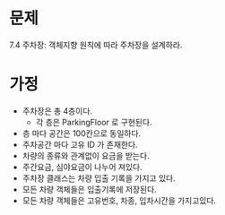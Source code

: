 # 문제

7.4 주차장: 객체지향 원칙에 따라 주차장을 설계하라.

# 가정
- 주차장은 총 4층이다.
    - 각 층은 ParkingFloor 로 구현된다.
- 층 마다 공간은 100칸으로 동일하다.
- 주차공간 마다 고유 ID 가 존재한다.
- 차량의 종류와 관계없이 요금을 받는다.
- 주간요금, 심야요금이 나누어 져있다.
- 주차장 클래스는 차량 입출 기록을 가지고 있다.
- 모든 차량 객체들은 입출기록에 저장된다.
- 모든 차량 객체들은 고유번호, 차종, 입차시간을 가지고있다.